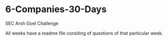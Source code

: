 # 6-Companies-30-Days
SEC Arsh Goel Challenge

All weeks have a readme file consiting of questions of that particular week.
